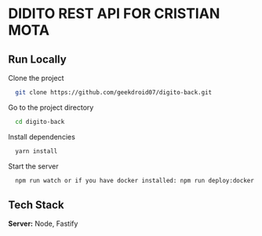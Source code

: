 # DIDITO REST API FOR CRISTIAN MOTA

## Run Locally

Clone the project

```bash
  git clone https://github.com/geekdroid07/digito-back.git
```

Go to the project directory

```bash
  cd digito-back
```

Install dependencies

```bash
  yarn install
```

Start the server

```bash
  npm run watch or if you have docker installed: npm run deploy:docker 
```

## Tech Stack

**Server:** Node, Fastify

